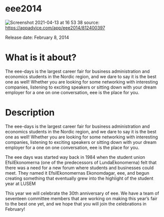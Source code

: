 # eee2014
![Screenshot 2021-04-13 at 16 53 38](https://user-images.githubusercontent.com/6424790/114573636-d3e5e680-9c78-11eb-8a01-acf317de76a4.png)
source: https://appadvice.com/app/eee2014/812400397

Release date: February 8, 2014

# What is it about?
The eee-days is the largest career fair for business administration and economics students in the Nordic region, and we dare to say it is the best one as well! Whether you are looking for some networking with interesting companies, listening to exciting speakers or sitting down with your dream employer for a one on one conversation, eee is the place for you.


# Description
The eee-days is the largest career fair for business administration and economics students in the Nordic region, and we dare to say it is the best one as well! Whether you are looking for some networking with interesting companies, listening to exciting speakers or sitting down with your dream employer for a one on one conversation, eee is the place for you.

The eee days was started way back in 1984 when the student union EfsilEkonomerna (one of the predecessors of LundaEkonomerna) felt that there was a need for a new forum where students and businesses could meet. They named it EfsilEkonomernas Ekonomdagar, eee, and begun creating something that eventually grew into the highlight of the student year at LUSEM

This year we will celebrate the 30th anniversary of eee. We have a team of seventeen committee members that are working on making this year’s fair to the best one yet, and we hope that you will join the celebrations in February!
